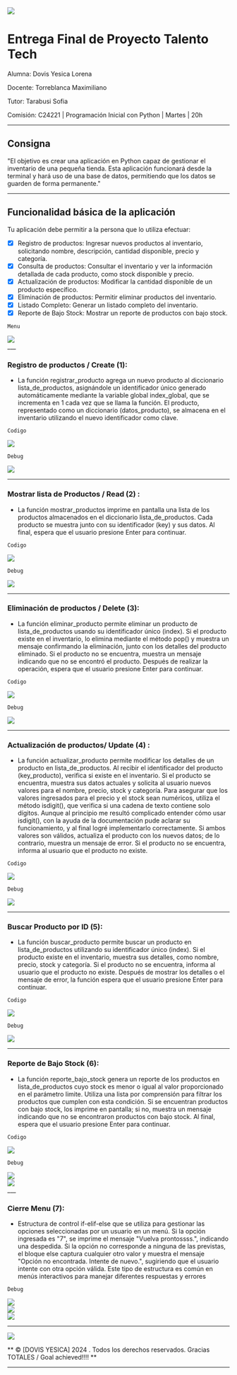 <div aling="center">
    <img src="/img/Banner.jpg">
</div>

# Entrega Final de Proyecto Talento Tech


Alumna: Dovis Yesica Lorena

Docente: Torreblanca Maximiliano

Tutor: Tarabusi Sofia

Comisión: C24221 | Programación Inicial con Python | Martes | 20h

___

## Consigna

"El objetivo es crear una aplicación en Python capaz de gestionar el inventario de una pequeña tienda. Esta aplicación funcionará desde la terminal y hará uso de una base de datos, permitiendo que los datos se guarden de forma permanente."

___

## Funcionalidad básica de la aplicación

Tu aplicación debe permitir a la persona que lo utiliza efectuar:

- [x] Registro de productos: Ingresar nuevos productos al inventario, solicitando nombre, descripción, cantidad disponible, precio y categoría.
- [x] Consulta de productos: Consultar el inventario y ver la información detallada de cada producto, como stock disponible y precio.
- [x] Actualización de productos: Modificar la cantidad disponible de un producto específico.
- [x] Eliminación de productos: Permitir eliminar productos del inventario.
- [x] Listado Completo: Generar un listado completo del inventario.
- [x] Reporte de Bajo Stock: Mostrar un reporte de productos con bajo stock.

`Menu` 

<div aling="center">
    <img src="/img/menu.jpg">
</div>
___

### Registro de productos / Create (1): 

+ La función registrar_producto agrega un nuevo producto al diccionario lista_de_productos, asignándole un identificador único generado automáticamente mediante la variable global index_global, que se incrementa en 1 cada vez que se llama la función. El producto, representado como un diccionario (datos_producto), se almacena en el inventario utilizando el nuevo identificador como clave.


`Codigo` 

<div aling="center">
    <img src="/img/1.jpg">
</div>


`Debug` 

<div aling="center">
    <img src="/img/1a.jpg">
</div>

___



### Mostrar lista de Productos /  Read (2) :

+ La función mostrar_productos imprime en pantalla una lista de los productos almacenados en el diccionario lista_de_productos. Cada producto se muestra junto con su identificador (key) y sus datos. Al final, espera que el usuario presione Enter para continuar.


`Codigo` 

<div aling="center">
    <img src="/img/2a.jpg.jpg">
</div>


`Debug` 

<div aling="center">
    <img src="/img/2b.jpg">
</div>

___

### Eliminación de productos / Delete (3):


+ La función eliminar_producto permite eliminar un producto de lista_de_productos usando su identificador único (index). Si el producto existe en el inventario, lo elimina mediante el método pop() y muestra un mensaje confirmando la eliminación, junto con los detalles del producto eliminado. Si el producto no se encuentra, muestra un mensaje indicando que no se encontró el producto. Después de realizar la operación, espera que el usuario presione Enter para continuar.

`Codigo` 

<div aling="center">
    <img src="/img/3.jpg">
</div>


`Debug` 

<div aling="center">
    <img src="/img/3b.jpg">
</div>


___




### Actualización de productos/ Update  (4) :

+ La función actualizar_producto permite modificar los detalles de un producto en lista_de_productos. Al recibir el identificador del producto (key_producto), verifica si existe en el inventario. Si el producto se encuentra, muestra sus datos actuales y solicita al usuario nuevos valores para el nombre, precio, stock y categoría. Para asegurar que los valores ingresados para el precio y el stock sean numéricos, utiliza el método isdigit(), que verifica si una cadena de texto contiene solo dígitos. Aunque al principio me resultó complicado entender cómo usar isdigit(), con la ayuda de la documentación pude aclarar su funcionamiento, y al final logré implementarlo correctamente. Si ambos valores son válidos, actualiza el producto con los nuevos datos; de lo contrario, muestra un mensaje de error. Si el producto no se encuentra, informa al usuario que el producto no existe.

`Codigo` 


<div aling="center">
    <img src="/img/4.jpg">
</div>

`Debug` 

<div aling="center">
    <img src="/img/4a.jpg">
</div>

___



### Buscar Producto por ID (5):

+ La función buscar_producto permite buscar un producto en lista_de_productos utilizando su identificador único (index). Si el producto existe en el inventario, muestra sus detalles, como nombre, precio, stock y categoría. Si el producto no se encuentra, informa al usuario que el producto no existe. Después de mostrar los detalles o el mensaje de error, la función espera que el usuario presione Enter para continuar.

`Codigo` 

<div aling="center">
    <img src="/img/5.jpg">
</div>


`Debug` 

<div aling="center">
    <img src="/img/5a.jpg">
</div>

___


### Reporte de Bajo Stock (6):

+ La función reporte_bajo_stock genera un reporte de los productos en lista_de_productos cuyo stock es menor o igual al valor proporcionado en el parámetro limite. Utiliza una lista por comprensión para filtrar los productos que cumplen con esta condición. Si se encuentran productos con bajo stock, los imprime en pantalla; si no, muestra un mensaje indicando que no se encontraron productos con bajo stock. Al final, espera que el usuario presione Enter para continuar.

`Codigo` 

<div aling="center">
    <img src="/img/6.jpg">
</div>


`Debug` 

<div aling="center">
    <img src="/img/6a.jpg">
</div>


<div aling="center">
    <img src="/img/6b.jpg">
</div>
___

### Cierre Menu (7):

+ Estructura de control if-elif-else que se utiliza para gestionar las opciones seleccionadas por un usuario en un menú. Si la opción ingresada es "7", se imprime el mensaje "Vuelva prontossss.", indicando una despedida. Si la opción no corresponde a ninguna de las previstas, el bloque else captura cualquier otro valor y muestra el mensaje "Opción no encontrada. Intente de nuevo.", sugiriendo que el usuario intente con otra opción válida. Este tipo de estructura es común en menús interactivos para manejar diferentes respuestas y errores

`Debug` 

<div aling="center">
    <img src="/img/salida.jpg">
</div>

<div aling="center">
    <img src="/img/mensajeopcionerronea.jpg">
</div>

<div aling="center">
    <img src="/img/x.jpg">
</div>

___


<div aling="center">
    <img src="/img/bannerdown.jpg">
</div>

**    ©     [DOVIS YESICA]   2024  . Todos los derechos reservados.   Gracias TOTALES / Goal achieved!!!!   **

___

